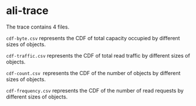 
# ali-trace

The trace contains 4 files.

`cdf-byte.csv` represents the CDF of total capacity occupied by different sizes of objects.

`cdf-traffic.csv` represents the CDF of total read traffic by different sizes of objects.

`cdf-count.csv `represents the CDF of the number of objects by different sizes of objects.

`cdf-frequency.csv` represents the CDF of the number of read requests by different sizes of objects.
